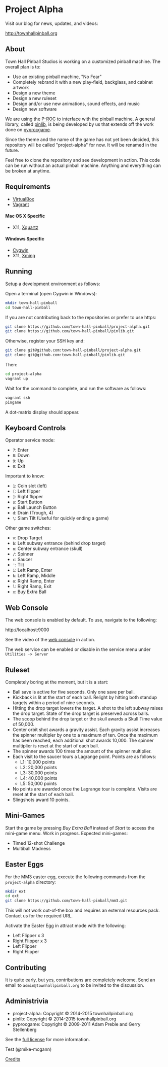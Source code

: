# Project Alpha

Visit our blog for news, updates, and videos:

http://townhallpinball.org

## About

Town Hall Pinball Studios is working on a customized pinball machine. The
overall plan is to:

* Use an existing pinball machine, "No Fear"
* Completely rebrand it with a new play-field, backglass, and cabinet artwork
* Design a new theme
* Design a new ruleset
* Design and/or use new animations, sound effects, and music
* Design new software

We are using the [P-ROC](http://www.pinballcontrollers.com/index.php/products/p-roc)
to interface with the pinball machine. A general library, called
[pinlib](https://github.com/town-hall-pinball/pinlib), is being developed
by us that extends off the work done on
[pyprocgame](https://github.com/preble/pyprocgame).

Since the theme and the name of the game has not yet been decided,
this repository will be called "project-alpha" for now. It will be renamed
in the future.

Feel free to clone the repository and see development in action. This code
can be run without an actual pinball machine. Anything and everything can be
broken at anytime.

## Requirements

* [VirtualBox](https://www.virtualbox.org/)
* [Vagrant](https://www.vagrantup.com/)

#### Mac OS X Specific

* X11, [Xquartz](http://xquartz.macosforge.org/trac/wiki)

#### Windows Specific

* [Cygwin](https://www.cygwin.com)
* X11, [Xming](https://sourceforge.net/projects/xming/files/latest/download)

## Running

Setup a development environment as follows:

Open a terminal (open Cygwin in Windows):

```bash
mkdir town-hall-pinball
cd town-hall-pinball
```

If you are not contributing back to the repositories or prefer to use https:
```bash
git clone https://github.com/town-hall-pinball/project-alpha.git
git clone https://github.com/town-hall-pinball/pinlib.git
```

Otherwise, register your SSH key and:
```bash
git clone git@github.com:town-hall-pinball/project-alpha.git
git clone git@github.com:town-hall-pinball/pinlib.git
```

Then:
``` bash
cd project-alpha
vagrant up
```

Wait for the command to complete, and run the software as follows:

```bash
vagrant ssh
pingame
```

A dot-matrix display should appear.

## Keyboard Controls

Operator service mode:

* ``7``: Enter
* ``8``: Down
* ``9``: Up
* ``0``: Exit

Important to know:

* ``1``: Coin slot (left)
* ``[``: Left flipper
* ``]``: Right flipper
* ``s``: Start Button
* ``p``: Ball Launch Button
* ``d``: Drain (Trough, 4)
* ``\``: Slam Tilt (Useful for quickly ending a game)

Other game switches:

* ``v``: Drop Target
* ``b``: Left subway entrance (behind drop target)
* ``n``: Center subway entrance (skull)
* ``/``: Spinner
* ``c``: Saucer
* ``'``: Tilt
* ``i``: Left Ramp, Enter
* ``k``: Left Ramp, Middle
* ``o``: Right Ramp, Enter
* ``l``: Right Ramp, Exit
* ``x``: Buy Extra Ball

## Web Console

The web console is enabled by default. To use, navigate to the following:

http://localhost:9000

See the video of the
[web console](https://www.youtube.com/watch?v=--j8BTRcH3A)
in action.

The web service can be enabled or disable in the service menu under
``Utilities -> Server``

## Ruleset

Completely boring at the moment, but it is a start:

* Ball save is active for five seconds. Only one save per ball.
* Kickback is lit at the start of each ball. Relight by hitting both standup
targets within a period of nine seconds.
* Hitting the drop target lowers the target. A shot to the left subway raises
the drop target. State of the drop target is preserved across balls.
* The scoop behind the drop target or the skull awards a Skull Time
value of 50,000.
* Center orbit shot awards a gravity assist. Each gravity assist increases the
spinner multipler by one to a maximum of ten. Once the maximum has been
reached, each additional shot awards 10,000. The spinner multiplier is reset
at the start of each ball.
* The spinner awards 100 times the amount of the spinner multiplier.
* Each visit to the saucer tours a Lagrange point. Points are as follows:
  * L1: 10,000 points
  * L2: 20,000 points
  * L3: 30,000 points
  * L4: 40,000 points
  * L5: 50,000 points
* No points are awarded once the Lagrange tour is complete. Visits are reset at
the start of each ball.
* Slingshots award 10 points.


## Mini-Games

Start the game by pressing *Buy Extra Ball* instead of *Start* to access the
mini-game menu. Work in progress. Expected mini-games:

* Timed 12-shot Challenge
* Multiball Madness

## Easter Eggs

For the MM3 easter egg, execute the following commands from the `project-alpha`
directory:

```bash
mkdir ext
cd ext
git clone https://github.com/town-hall-pinball/mm3.git
```

This will not work out-of-the box and requires an external resources pack.
Contact us for the required URL.

Activate the Easter Egg in attract mode with the following:

* Left Flipper x 3
* Right Flipper x 3
* Left Flipper
* Right Flipper

## Contributing

It is quite early, but yes, contributions are completely welcome.
Send an email to `admin@townhallpinball.org` to be invited
to the discussion.

## Administrivia

* project-alpha: Copyright &copy; 2014-2015 townhallpinball.org
* pinlib: Copyright &copy; 2014-2015 townhallpinball.org
* pyprocgame: Copyright &copy; 2009-2011 Adam Preble and Gerry Stellenberg

See the [full license](LICENSE.md) for more information.

Test (@mike-mcgann)

[Credits](CREDITS.md)
